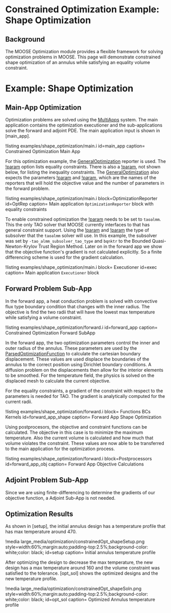 # Constrained Optimization Example: Shape Optimization

## Background

The MOOSE Optimization module provides a flexible framework for solving
optimization problems in MOOSE. This page will demonstrate constrained shape
optimization of an annulus while satisfying an equality volume constraint.

# Example: Shape Optimization

## Main-App Optimization

Optimization problems are solved using the [MultiApps](MultiApps/index.md)
system.  The main application contains the optimization executioner and the
sub-applications solve the forward and adjoint PDE.   The main application input
is shown in [main_app].

!listing examples/shape_optimization/main.i
         id=main_app
         caption= Constrained Optimization Main App

For this optimization example, the [GeneralOptimization](/OptimizationReporter/GeneralOptimization) reporter is used. The
[!param](/OptimizationReporter/OptimizationReporter/equality_names) option lists
equality constraints. There is also a
[!param](/OptimizationReporter/OptimizationReporter/inequality_names), not shown
below, for listing the inequality constraints. The
[GeneralOptimization](/OptimizationReporter/GeneralOptimization) also expects
the parameters
[!param](/OptimizationReporter/GeneralOptimization/objective_name) and
[!param](/OptimizationReporter/GeneralOptimization/number_dofs_reporter), which
are the names of the reporters that will hold the objective value and the number
of parameters in the forward problem.


!listing examples/shape_optimization/main.i
         block=OptimizationReporter
         id=OptRep
         caption= Main application `OptimizationReporter` block with equality
         constraints

To enable constrained optimization the
[!param](/Executioner/Optimize/tao_solver) needs to be set to `taoalmm`. This
the only TAO solver that MOOSE currently interfaces to that has general
constraint support. Using the
[!param](/Executioner/Optimize/petsc_options_iname) and
[!param](/Executioner/Optimize/petsc_options_value) the type of subsolver that
the `taoalmm` solver will use. In this example, the subsolver was set by
`-tao_almm_subsolver_tao_type` and  `bqnktr` to the Bounded Quasi-Newton-Krylov
Trust Region Method. Later on in the forward app we show that the objective
function's gradient is not calculated explicitly. So a finite differencing scheme
is used for the gradient calculation.

!listing examples/shape_optimization/main.i
        block= Executioner
        id=exec
        caption= Main application `Executioner` block

## Forward Problem Sub-App

In the forward app, a heat conduction problem is solved with convective flux
type boundary condition that changes with the inner radius. The objective is
find the two radii that will have the lowest max temperature while satisfying a
volume constraint.

!listing examples/shape_optimization/forward.i
         id=forward_app
         caption= Constrained Optimization Forward SubApp

In the forward app, the two optimization parameters control the inner and outer
radius of the annulus. These parameters are used by the
[ParsedOptimizationFunction](/Functions/ParsedOptimizationFunction) to calculate
the cartesian boundary displacement. These
values are used displace the boundaries of the
annulus to the correct position using Dirichlet boundary conditions. A diffusion
problem on the displacements then allow for the interior elements to be
smoothed. For the temperature field, the physics is solved on the displaced mesh
to calculate the current objective.

For the equality constraints, a gradient of the constraint with respect to the
parameters is needed for TAO. The gradient is analytically computed for the
current radii.

!listing examples/shape_optimization/forward.i
         block= Functions BCs Kernels
         id=forward_app_shape
         caption= Forward App Shape Optimization

Using postprocesors, the objective and constraint functions can be calculated.
The objective in this case is to minimize the maximum temperature. Also the
current volume is calculated and how much that volume violates the constraint.
These values are now able to be transferred to the main application for the
optimization process.


!listing examples/shape_optimization/forward.i
         block=Postprocessors
         id=forward_app_obj
         caption= Forward App Objective Calculations

## Adjoint Problem Sub-App

Since we are using finite-differencing to determine the gradients of our
objective function, a Adjoint Sub-App is not needed.

## Optimization Results

As shown in [setup], the initial annulus design has a temperature profile that
has max temperature around 470.

!media large_media/optimization/constrainedOpt_shapeSetup.png
        style=width:60%;margin:auto;padding-top:2.5%;background-color: white;color: black;
        id=setup
        caption= Initial annulus temperature profile

After optimizing the design to decrease the max
temperature, the new design has a max temperature around 160 and the volume
constraint was satisfied to the tolerance. [opt_sol] shows the optimized designs
and the new temperature profile.

!media large_media/optimization/constrainedOpt_shapeSoln.png
        style=width:60%;margin:auto;padding-top:2.5%;background-color: white;color: black;
        id=opt_sol
        caption= Optimized Annulus temperature profile

